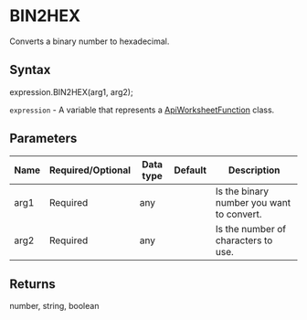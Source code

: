 # BIN2HEX

Converts a binary number to hexadecimal.

## Syntax

expression.BIN2HEX(arg1, arg2);

`expression` - A variable that represents a [ApiWorksheetFunction](../ApiWorksheetFunction.md) class.

## Parameters

| **Name** | **Required/Optional** | **Data type** | **Default** | **Description** |
| ------------- | ------------- | ------------- | ------------- | ------------- |
| arg1 | Required | any |  | Is the binary number you want to convert. |
| arg2 | Required | any |  | Is the number of characters to use. |

## Returns

number, string, boolean